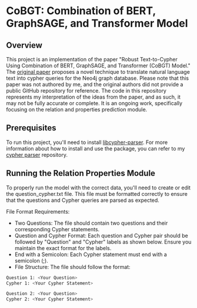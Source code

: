 # CoBGT: Combination of BERT, GraphSAGE, and Transformer Model

## Overview
This project is an implementation of the paper "Robust Text-to-Cypher Using Combination of BERT, GraphSAGE, and Transformer (CoBGT) Model." The [original paper](https://www.mdpi.com/2076-3417/14/17/7881) proposes a novel technique to translate natural language text into cypher queries for the Neo4j graph database.
Please note that this paper was not authored by me, and the original authors did not provide a public GitHub repository for reference. The code in this repository represents my interpretation of the ideas from the paper, and as such, it may not be fully accurate or complete. It is an ongoing work, specifically focusing on the relation and properties prediction module.

## Prerequisites
To run this project, you'll need to install [libcypher-parser](https://github.com/cleishm/libcypher-parser). For more information about how to install and use the package, you can refer to my [cypher parser](https://github.com/justinsiowqi/cypher-parser) repository.

## Running the Relation Properties Module
To properly run the model with the correct data, you'll need to create or edit the question_cypher.txt file. This file must be formatted correctly to ensure that the questions and Cypher queries are parsed as expected.

File Format Requirements:
- Two Questions: The file should contain two questions and their corresponding Cypher statements.
- Question and Cypher Format: Each question and Cypher pair should be followed by "Question" and "Cypher" labels as shown below. Ensure you maintain the exact format for the labels.
- End with a Semicolon: Each Cypher statement must end with a semicolon (;).
- File Structure: The file should follow the format:

```bash
Question 1: <Your Question>
Cypher 1: <Your Cypher Statement>

Question 2: <Your Question>
Cypher 2: <Your Cypher Statement>
```
